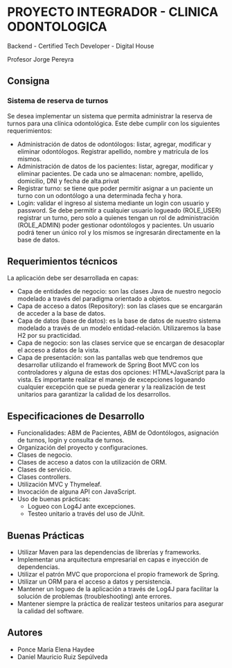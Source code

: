 # PROYECTO INTEGRADOR - CLINICA ODONTOLOGICA
Backend - Certified Tech Developer - Digital House

Profesor Jorge Pereyra
## Consigna
### Sistema de reserva de turnos
Se desea implementar un sistema que permita administrar la reserva de turnos para una clínica odontológica. 
Este debe cumplir con los siguientes requerimientos:
- Administración de datos de odontólogos: listar, agregar, modificar y eliminar odontólogos. Registrar apellido, nombre y matrícula de los mismos.
- Administración de datos de los pacientes: listar, agregar, modificar y eliminar pacientes. De cada uno se almacenan: nombre, apellido, domicilio, DNI y fecha de alta.privat
- Registrar turno: se tiene que poder permitir asignar a un paciente un turno con un odontólogo a una determinada fecha y hora. 
- Login: validar el ingreso al sistema mediante un login con usuario y password. Se debe permitir a cualquier usuario logueado (ROLE_USER) registrar un turno, pero solo a quienes tengan un rol de administración (ROLE_ADMIN) poder gestionar odontólogos y pacientes. Un usuario podrá tener un único rol y los mismos se ingresarán directamente en la base de datos.

## Requerimientos técnicos
La aplicación debe ser desarrollada en capas:
- Capa de entidades de negocio: son las clases Java de nuestro negocio modelado a través del paradigma orientado a objetos.
- Capa de acceso a datos (Repository): son las clases que se encargarán de acceder a la base de datos.
- Capa de datos (base de datos): es la base de datos de nuestro sistema modelado a través de un modelo entidad-relación. Utilizaremos la base H2 por su practicidad. 
- Capa de negocio: son las clases service que se encargan de desacoplar el acceso a datos de la vista.
- Capa de presentación: son las pantallas web que tendremos que desarrollar utilizando el framework de Spring Boot MVC con los controladores y alguna de estas dos opciones: HTML+JavaScript para la vista.
Es importante realizar el manejo de excepciones logueando cualquier excepción que se pueda generar y la realización de test unitarios para garantizar la calidad de los desarrollos.


## Especificaciones de Desarrollo
- Funcionalidades: ABM de Pacientes, ABM de Odontólogos, asignación de turnos, login y consulta de turnos.
- Organización del proyecto y configuraciones.
- Clases de negocio.
- Clases de acceso a datos con la utilización de ORM.
- Clases de servicio.
- Clases controllers.
- Utilización MVC y Thymeleaf.
- Invocación de alguna API con JavaScript.
- Uso de buenas prácticas:
  - Logueo con Log4J ante excepciones.
  - Testeo unitario a través del uso de JUnit.

## Buenas Prácticas
- Utilizar Maven para las dependencias de librerías y frameworks.
- Implementar una arquitectura empresarial en capas e inyección de dependencias.
- Utilizar el patrón MVC que proporciona el propio framework de Spring.
- Utilizar un ORM para el acceso a datos y persistencia.
- Mantener un logueo de la aplicación a través de Log4J para facilitar la solución de problemas (troubleshooting) ante errores.
- Mantener siempre la práctica de realizar testeos unitarios para asegurar la calidad del software.


## Autores
- Ponce María Elena Haydee
- Daniel Mauricio Ruiz Sepúlveda
